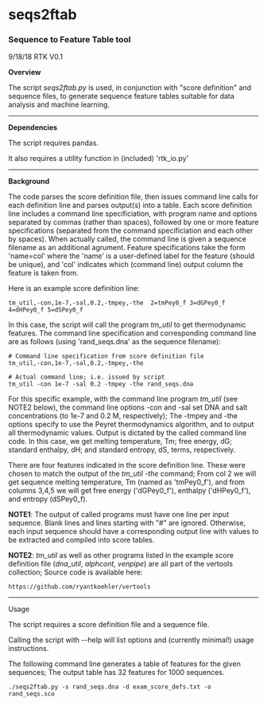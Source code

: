 seqs2ftab
========

### Sequence to Feature Table tool

9/18/18 RTK V0.1

**Overview**

The script *seqs2ftab.py* is used, in conjunction with "score definition" 
and sequence files, to generate sequence feature tables suitable for data
analysis and machine learning.


----------------------------------------------------------------------------
**Dependencies**

The script requires pandas.

It also requires a utility function in (included) 'rtk_io.py'


----------------------------------------------------------------------------
**Background**

The code parses the score definition file, then issues command line calls
for each definition line and parses output(s) into a table. Each score 
definition line includes a command line specificiation, with program name
and options separated by commas (rather than spaces), followed by one or 
more feature specifications (separated from the command specificiation and
each other by spaces). When actually called, the command line is given a
sequence filename as an additional agrument. Feature specifications take 
the form 'name=col' where the 'name' is a user-defined label for the 
feature (should be unique), and 'col' indicates which (command line) output 
column the feature is taken from.

Here is an example score definition line:

    tm_util,-con,1e-7,-sal,0.2,-tmpey,-the  2=tmPey0_f 3=dGPey0_f 4=dHPey0_f 5=dSPey0_f

In this case, the script will call the program *tm_util* to get thermodynamic
features. The command line specification and corresponding command line are
as follows (using 'rand_seqs.dna' as the sequence filename):

    # Command line specification from score definition file
    tm_util,-con,1e-7,-sal,0.2,-tmpey,-the

    # Actual command line; i.e. issued by script
    tm_util -con 1e-7 -sal 0.2 -tmpey -the rand_seqs.dna

For this specific example, with the command line program *tm_util* (see NOTE2 
below), the command line options -con and -sal set DNA and salt concentrations 
(to 1e-7 and 0.2 M, respectively); The -tmpey and -the options 
specify to use the Peyret thermodynamics algorithm, and to output all 
thermodynamic values. Output is dictated by the called command line code. 
In this case, we get melting temperature, Tm; free energy, dG; standard 
enthalpy, dH; and standard entropy, dS, terms, respectively.

There are four features indicated in the score definition line. These were
chosen to match the output of the *tm_util -the* command; From col 2
we will get sequence melting temperature, Tm (named as 'tmPey0_f'), and from
columns 3,4,5 we will get free energy ('dGPey0_f'), enthalpy ('dHPey0_f'), 
and entropy (dSPey0_f).

**NOTE1**: The output of called programs must have one line per input 
sequence. Blank lines and lines starting with "#" are ignored. Otherwise,
each input sequence should have a corresponding output line with values to
be extracted and compiled into score tables. 

**NOTE2**: *tm_util* as well as other programs listed in the example score 
definition file (*dna_util*, *alphcont*, *venpipe*) are all part of the 
vertools collection; Source code is available here:

    https://github.com/ryantkoehler/vertools


----------------------------------------------------------------------------
Usage

The script requires a score definition file and a sequence file.

Calling the script with --help will list options and (currently minimal!)
usage instructions.

The following command line generates a table of features for the given 
sequences; The output table has 32 features for 1000 sequences.

    ./seqs2ftab.py -s rand_seqs.dna -d exam_score_defs.txt -o rand_seqs.sco

